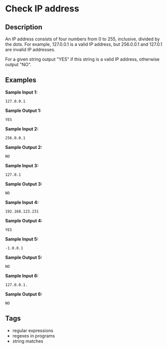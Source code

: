 #  Check IP address

## Description
An IP address consists of four numbers from 0 to 255, inclusive, divided by the dots. For example, 127.0.0.1 is a valid IP address, but 256.0.0.1 and 127.0.1 are invalid IP addresses.

For a given string output "YES" if this string is a valid IP address, otherwise output "NO".

## Examples
**Sample Input 1:**
```console
127.0.0.1
```

**Sample Output 1:**
```console
YES
```

**Sample Input 2:**
```console
256.0.0.1
```

**Sample Output 2:**
```console
NO
```

**Sample Input 3:**
```console
127.0.1
```

**Sample Output 3:**
```console
NO
```

**Sample Input 4:**
```console
192.168.123.231
```

**Sample Output 4:**
```console
YES
```

**Sample Input 5:**
```console
-1.0.0.1
```

**Sample Output 5:**
```console
NO
```

**Sample Input 6:**
```console
127.0.0.1.
```

**Sample Output 6:**
```console
NO
```

## Tags
- regular expressions
- regexes in programs
- string matches